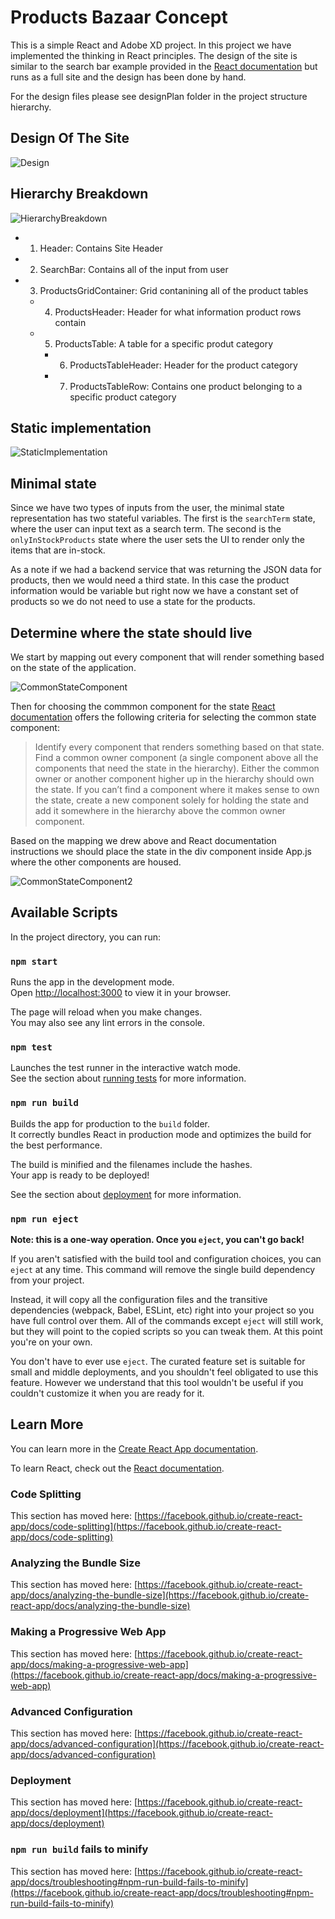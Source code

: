 # Products Bazaar Concept

This is a simple React and Adobe XD project. In this project we have implemented the thinking in React principles.
The design of the site is similar to the search bar example provided in the [React documentation](https://reactjs.org/docs/thinking-in-react.html) but runs as a full site
and the design has been done by hand.

For the design files please see designPlan folder in the project structure hierarchy.

## Design Of The Site
![Design](https://github.com/samniem/products-bazaar-concept/blob/main/designPlan/Products%20Bazaar%203.png)
[]()

## Hierarchy Breakdown
![HierarchyBreakdown](https://github.com/samniem/products-bazaar-concept/blob/main/designPlan/Hierarchy.jpg)

- 1. Header: Contains Site Header
- 2. SearchBar: Contains all of the input from user
- 3. ProductsGridContainer: Grid contanining all of the product tables
  - 4. ProductsHeader: Header for what information product rows contain
  - 5. ProductsTable: A table for a specific produt category
    - 6. ProductsTableHeader: Header for the product category
    - 7. ProductsTableRow: Contains one product belonging to a specific product category
  
## Static implementation
![StaticImplementation](https://github.com/samniem/products-bazaar-concept/blob/main/implementation/Static%20Site%20Implementation.png)

## Minimal state

Since we have two types of inputs from the user, the minimal state representation has two stateful variables.
The first is the `searchTerm` state, where the user can input text as a search term.
The second is the `onlyInStockProducts` state where the user sets the UI to render only the items that are in-stock.

As a note if we had a backend service that was returning the JSON data for products, then we would need a third state.
In this case the product information would be variable but right now we have a constant set of products so we do not need to use a state for the products. 

## Determine where the state should live

We start by mapping out every component that will render something based on the state of the application. 

![CommonStateComponent](https://github.com/samniem/products-bazaar-concept/blob/main/implementation/CommonStateComponent.jpg)

Then for choosing the commmon component for the state [React documentation](https://reactjs.org/docs/thinking-in-react.html) offers the following criteria for selecting the common state component:


>Identify every component that renders something based on that state.
>Find a common owner component (a single component above all the components that need the state in the hierarchy).
>Either the common owner or another component higher up in the hierarchy should own the state.
>If you can’t find a component where it makes sense to own the state, create a new component solely for holding the state and add it somewhere in the hierarchy above the common owner component.

Based on the mapping we drew above and React documentation instructions we should place the state in the div component inside App.js where the other components are housed. 

![CommonStateComponent2](https://github.com/samniem/products-bazaar-concept/blob/main/implementation/CommonStateComponent2.jpg)


## Available Scripts

In the project directory, you can run:

### `npm start`

Runs the app in the development mode.\
Open [http://localhost:3000](http://localhost:3000) to view it in your browser.

The page will reload when you make changes.\
You may also see any lint errors in the console.

### `npm test`

Launches the test runner in the interactive watch mode.\
See the section about [running tests](https://facebook.github.io/create-react-app/docs/running-tests) for more information.

### `npm run build`

Builds the app for production to the `build` folder.\
It correctly bundles React in production mode and optimizes the build for the best performance.

The build is minified and the filenames include the hashes.\
Your app is ready to be deployed!

See the section about [deployment](https://facebook.github.io/create-react-app/docs/deployment) for more information.

### `npm run eject`

**Note: this is a one-way operation. Once you `eject`, you can't go back!**

If you aren't satisfied with the build tool and configuration choices, you can `eject` at any time. This command will remove the single build dependency from your project.

Instead, it will copy all the configuration files and the transitive dependencies (webpack, Babel, ESLint, etc) right into your project so you have full control over them. All of the commands except `eject` will still work, but they will point to the copied scripts so you can tweak them. At this point you're on your own.

You don't have to ever use `eject`. The curated feature set is suitable for small and middle deployments, and you shouldn't feel obligated to use this feature. However we understand that this tool wouldn't be useful if you couldn't customize it when you are ready for it.

## Learn More

You can learn more in the [Create React App documentation](https://facebook.github.io/create-react-app/docs/getting-started).

To learn React, check out the [React documentation](https://reactjs.org/).

### Code Splitting

This section has moved here: [https://facebook.github.io/create-react-app/docs/code-splitting](https://facebook.github.io/create-react-app/docs/code-splitting)

### Analyzing the Bundle Size

This section has moved here: [https://facebook.github.io/create-react-app/docs/analyzing-the-bundle-size](https://facebook.github.io/create-react-app/docs/analyzing-the-bundle-size)

### Making a Progressive Web App

This section has moved here: [https://facebook.github.io/create-react-app/docs/making-a-progressive-web-app](https://facebook.github.io/create-react-app/docs/making-a-progressive-web-app)

### Advanced Configuration

This section has moved here: [https://facebook.github.io/create-react-app/docs/advanced-configuration](https://facebook.github.io/create-react-app/docs/advanced-configuration)

### Deployment

This section has moved here: [https://facebook.github.io/create-react-app/docs/deployment](https://facebook.github.io/create-react-app/docs/deployment)

### `npm run build` fails to minify

This section has moved here: [https://facebook.github.io/create-react-app/docs/troubleshooting#npm-run-build-fails-to-minify](https://facebook.github.io/create-react-app/docs/troubleshooting#npm-run-build-fails-to-minify)
